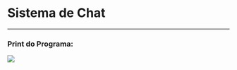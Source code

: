 # Sistema de Chat
<hr>
<h3>Print do Programa:</h3>
<img src="https://user-images.githubusercontent.com/90625307/142949402-5b398ad4-f83b-489f-b1f2-a535dd66eb10.png">
